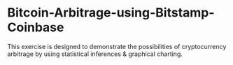 # Bitcoin-Arbitrage-using-Bitstamp-Coinbase

This exercise is designed to demonstrate the possibilities of cryptocurrency arbitrage by using statistical inferences & graphical charting.
